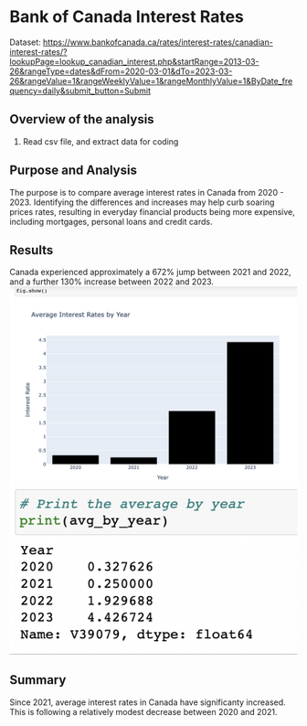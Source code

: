 # Bank of Canada Interest Rates

Dataset: https://www.bankofcanada.ca/rates/interest-rates/canadian-interest-rates/?lookupPage=lookup_canadian_interest.php&startRange=2013-03-26&rangeType=dates&dFrom=2020-03-01&dTo=2023-03-26&rangeValue=1&rangeWeeklyValue=1&rangeMonthlyValue=1&ByDate_frequency=daily&submit_button=Submit

 ## Overview of the analysis
1.	Read csv file, and extract data for coding
	
 
 ## Purpose and Analysis
 The purpose is to compare average interest rates in Canada from 2020 - 2023. Identifying the differences and increases may help curb soaring prices rates, resulting in everyday financial products being more expensive, including mortgages, personal loans and credit cards. 
 
 ## Results
Canada experienced approximately a 672% jump between 2021 and 2022, and a further 130% increase between 2022 and 2023.
![This is an image](https://github.com/Stookhy/Bank_of_Canada_Interest_Rates/blob/main/Resources/Average%20Interests:year.png?raw=true)
![This is an image](https://github.com/Stookhy/Bank_of_Canada_Interest_Rates/blob/main/Resources/Average:year.png?raw=true)
 
 ## Summary
Since 2021, average interest rates in Canada have significanty increased.  This is following a relatively modest decrease between 2020 and 2021. 


